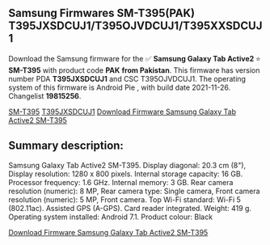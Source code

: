 <h2>Samsung Firmwares SM-T395(PAK) T395JXSDCUJ1/T395OJVDCUJ1/T395XXSDCUJ1</h2>
Download the Samsung firmware for the ✅ <strong>Samsung Galaxy Tab Active2 </strong> ⭐ <strong>SM-T395</strong> with product code <strong>PAK</strong> <strong> from Pakistan</strong>. This firmware has version number PDA <strong>T395JXSDCUJ1</strong> and CSC T395OJVDCUJ1. The operating system of this firmware is Android Pie , with build date 2021-11-26. Changelist <strong>19815256</strong>.


[SM-T395](https://samfirm.shop/samsung/model/SM-T395)
[T395JXSDCUJ1](https://samfirm.shop/samsung/pda/T395JXSDCUJ1)
[Download Firmware Samsung Galaxy Tab Active2 SM-T395](https://samfirm.shop/samsung/firmware/478014)
<h2>Summary description:</h2>
<p>Samsung Galaxy Tab Active2 SM-T395. Display diagonal: 20.3 cm (8"), Display resolution: 1280 x 800 pixels. Internal storage capacity: 16 GB. Processor frequency: 1.6 GHz. Internal memory: 3 GB. Rear camera resolution (numeric): 8 MP, Rear camera type: Single camera, Front camera resolution (numeric): 5 MP, Front camera. Top Wi-Fi standard: Wi-Fi 5 (802.11ac). Assisted GPS (A-GPS). Card reader integrated. Weight: 419 g. Operating system installed: Android 7.1. Product colour: Black</p>


[Download Firmware Samsung Galaxy Tab Active2 SM-T395](https://samfirm.shop/samsung/firmware/478014)
